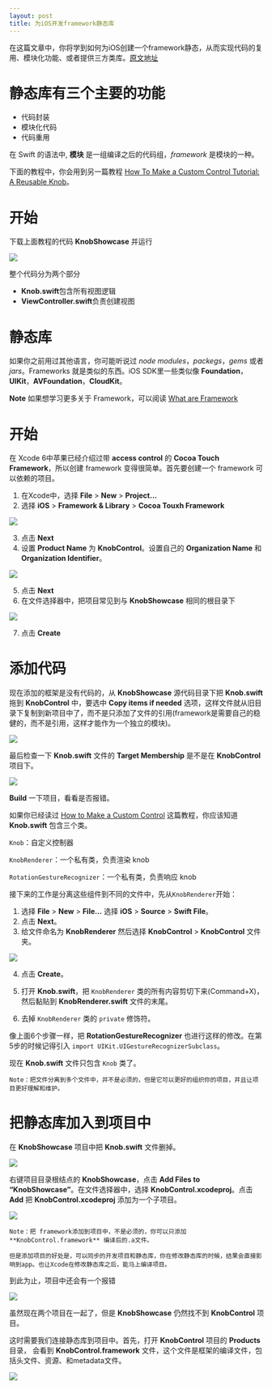 ```yaml
---
layout: post
title: 为iOS开发framework静态库
---
```


在这篇文章中，你将学到如何为iOS创建一个framework静态，从而实现代码的复用、模块化功能、或者提供三方类库。[原文地址](https://www.raywenderlich.com/5109-creating-a-framework-for-ios)

# 静态库有三个主要的功能

* 代码封装
* 模块化代码
* 代码重用

在 Swift 的语法中, **模块** 是一组编译之后的代码组，*framework* 是模块的一种。

下面的教程中，你会用到另一篇教程 [How To Make a Custom Control Tutorial: A Reusable Knob](https://www.raywenderlich.com/?p=190768)。

# 开始

下载上面教程的代码 **KnobShowcase** 并运行

![](https://koenig-media.raywenderlich.com/uploads/2018/04/final_navigation.gif)

整个代码分为两个部分

* **Knob.swift**包含所有视图逻辑
* **ViewController.swift**负责创建视图

# 静态库

如果你之前用过其他语言，你可能听说过 *node modules*，*packegs*，*gems* 或者 *jars*。Frameworks 就是类似的东西。iOS SDK里一些类似像 **Foundation**，**UIKit**，**AVFoundation**，**CloudKit**。

**Note** 如果想学习更多关于 Framework，可以阅读 [What are Framework](https://developer.apple.com/library/content/documentation/MacOSX/Conceptual/BPFrameworks/Concepts/WhatAreFrameworks.html)

# 开始

在 Xcode 6中苹果已经介绍过带 **access control** 的 **Cocoa Touch Framework**，所以创建 framework 变得很简单。首先要创建一个 framework 可以依赖的项目。

1. 在Xcode中，选择 **File** > **New** > **Project...**
2. 选择 **iOS** > **Framework & Library** > **Cocoa Touxh Framework**

![](https://koenig-media.raywenderlich.com/uploads/2018/05/how-to-create-a-framework-ios-framework.png)

3. 点击 **Next**
4. 设置 **Product Name** 为 **KnobControl**。设置自己的 **Organization Name** 和 **Organization Identifier**。

![](https://koenig-media.raywenderlich.com/uploads/2018/05/how-to-create-a-framework-ios-create.png)

5. 点击 **Next**
6. 在文件选择器中，把项目常见到与 **KnobShowcase** 相同的根目录下

![](https://koenig-media.raywenderlich.com/uploads/2018/05/how-to-create-a-framework-ios-first-create-framework-3.png)

7. 点击 **Create**

# 添加代码

现在添加的框架是没有代码的，从 **KnobShowcase** 源代码目录下把 **Knob.swift** 拖到 **KnobControl** 中，要选中 **Copy items if needed** 选项，这样文件就从旧目录下复制到新项目中了，而不是只添加了文件的引用(framework是需要自己的稳健的，而不是引用，这样才能作为一个独立的模块)。

![](https://koenig-media.raywenderlich.com/uploads/2018/06/how-to-create-a-framework-ios-first-create-framework-copy.gif)

最后检查一下 **Knob.swift** 文件的 **Target Membership** 是不是在 **KnobControl** 项目下。

![](https://koenig-media.raywenderlich.com/uploads/2018/05/target-membership.png)

**Build** 一下项目，看看是否报错。

如果你已经读过 [How to Make a Custom Control](https://www.raywenderlich.com/?p=190768) 这篇教程，你应该知道 **Knob.swift** 包含三个类。

`Knob`：自定义控制器

`KnobRenderer`：一个私有类，负责渲染 knob

`RotationGestureRecognizer`：一个私有类，负责响应 knob

接下来的工作是分离这些组件到不同的文件中，先从`KnobRenderer`开始：

1. 选择 **File** > **New** > **File…** 选择 **iOS** > **Source** > **Swift File**。
2. 点击 **Next**。
3. 给文件命名为 **KnobRenderer** 然后选择 **KnobControl** > **KnobControl** 文件夹。

![](https://koenig-media.raywenderlich.com/uploads/2018/05/KnobRendererCreation.png)

4. 点击 **Create**。
5. 打开 **Knob.swift**，把 `KnobRenderer` 类的所有内容剪切下来(Command+X)，然后黏贴到 **KnobRenderer.swift** 文件的末尾。

6. 去掉 `KnobRenderer` 类的 `private` 修饰符。

像上面6个步骤一样，把 **RotationGestureRecognizer** 也进行这样的修改。在第5步的时候记得引入 `import UIKit.UIGestureRecognizerSubclass`。

现在 **Knob.swift** 文件只包含 `Knob` 类了。

    Note：把文件分离到多个文件中，并不是必须的，但是它可以更好的组织你的项目，并且让项目更好理解和维护。

# 把静态库加入到项目中

在 **KnobShowcase** 项目中把 **Knob.swift** 文件删掉。

![](https://koenig-media.raywenderlich.com/uploads/2018/05/how-to-create-a-framework-ios-first-create-framework-delete.png)

右键项目目录根结点的 **KnobShowcase**，点击 **Add Files to “KnobShowcase”**。在文件选择器中，选择 **KnobControl.xcodeproj**。点击 **Add** 把 **KnobControl.xcodeproj** 添加为一个子项目。

![](https://koenig-media.raywenderlich.com/uploads/2018/05/add_knobcontrol_project.png)

    Note：把 framework添加到项目中，不是必须的，你可以只添加 **KnobControl.framework** 编译后的.a文件。

    但是添加项目的好处是，可以同步的开发项目和静态库，你在修改静态库的时候，结果会直接影响到app。也让Xcode在修改静态库之后，能马上编译项目。

到此为止，项目中还会有一个报错

![](https://koenig-media.raywenderlich.com/uploads/2018/05/Screen-Shot-2018-05-27-at-12.12.57-PM.png)

虽然现在两个项目在一起了，但是 **KnobShowcase** 仍然找不到 **KnobControl** 项目。

这时需要我们连接静态库到项目中。首先，打开 **KnobControl** 项目的 **Products** 目录，
会看到 **KnobControl.framework** 文件，这个文件是框架的编译文件，包括头文件、资源、和metadata文件。

![](https://koenig-media.raywenderlich.com/uploads/2018/05/Screen-Shot-2018-05-27-at-3.13.54-PM.png)

